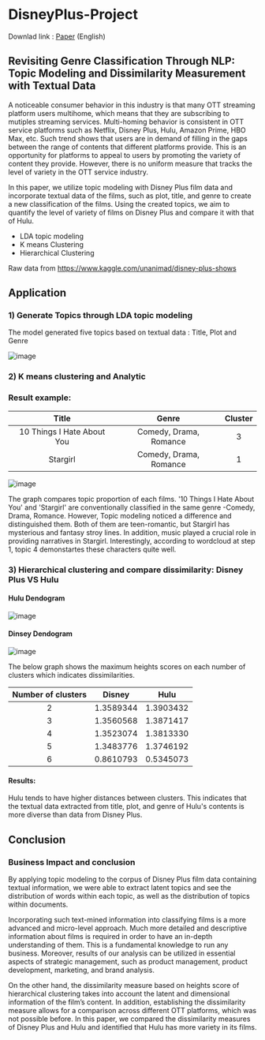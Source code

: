 # DisneyPlus-Project

Downlad link : [Paper](https://github.com/Yeni-Hwang/DisneyPlus_Project/raw/main/Paper_OTT(Over-the-top)%20Content%20Textual%20Clustering%20and%20Dissimilarity%20.pdf) (English)

## Revisiting Genre Classification Through NLP: Topic Modeling and Dissimilarity Measurement with Textual Data

A noticeable consumer behavior in this industry is that many OTT streaming platform users multihome, which means that they are subscribing to mutiples streaming services. Multi-homing behavior is consistent in OTT service platforms such as Netflix, Disney Plus, Hulu, Amazon Prime, HBO Max, etc. Such trend shows that users are in demand of filling in the gaps between the range of contents that different platforms provide. This is an opportunity for platforms to appeal to users by promoting the variety of content they provide. However, there is no uniform measure that tracks the level of variety in the OTT service industry. 

In this paper, we utilize topic modeling with Disney Plus film data and incorporate textual data of the films, such as plot, title, and genre to create a new classification of the films. Using the created topics, we aim to quantify the level of variety of films on Disney Plus and compare it with that of Hulu.

- LDA topic modeling
- K means Clustering
- Hierarchical Clustering

Raw data from https://www.kaggle.com/unanimad/disney-plus-shows

## Application
### 1) Generate Topics through LDA topic modeling
The model generated five topics based on textual data : Title, Plot and Genre

![image](https://user-images.githubusercontent.com/78137937/152575073-d1b65e31-6440-4516-bdc3-578af6a53515.png)

### 2) K means clustering and Analytic

### Result example: 
| **Title** | **Genre** | **Cluster** |
|:--------:|:--------:|:--------:|
| 10 Things I Hate About You | Comedy, Drama, Romance | 3 |
| Stargirl | Comedy, Drama, Romance | 1 | 


![image](https://user-images.githubusercontent.com/78137937/152579001-9f7cc45a-98a0-4812-8c74-bca2a734fb45.png)

The graph compares topic proportion of each films. '10 Things I Hate About You' and 'Stargirl' are conventionally classified in the same genre -Comedy, Drama, Romance. However, Topic modeling noticed a difference and distinguished them. Both of them are teen-romantic, but Stargirl has mysterious and fantasy stroy lines. In addition, music played a crucial role in providing narratives in Stargirl. Interestingly, according to wordcloud at step 1, topic 4 demonstartes these characters quite well.

### 3) Hierarchical clustering and compare dissimilarity: Disney Plus VS Hulu

#### Hulu Dendogram

![image](https://user-images.githubusercontent.com/78137937/152580732-db20d78e-7e1a-4dc0-854c-6436af45c129.png)

#### Dinsey Dendogram

![image](https://user-images.githubusercontent.com/78137937/152581201-e564d24d-1034-4f83-8ec6-a62e0e84abf6.png)

The below graph shows the maximum heights scores on each number of clusters which indicates dissimilarities.

| **Number of clusters** | **Disney** | **Hulu** |
|:--------:|:--------:|:--------:|
2 |	1.3589344	|1.3903432
3 |	1.3560568	|1.3871417
4 |	1.3523074	|1.3813330
5 |	1.3483776	|1.3746192
6 |	0.8610793	|0.5345073

#### Results:
Hulu tends to have higher distances between clusters. This indicates that the textual data extracted from title, plot, and genre of Hulu's contents is more diverse than data from Disney Plus. 

## Conclusion
### Business Impact and conclusion
By applying topic modeling to the corpus of Disney Plus film data containing textual information, we were able to extract latent topics and see the distribution of words within each topic, as well as the distribution of topics within documents. 

Incorporating such text-mined information into classifying films is a more advanced and micro-level approach. Much more detailed and descriptive information about films is required  in order to have an in-depth understanding of them. This is a fundamental knowledge to run any business. Moreover, results of our analysis can be utilized in essential aspects of strategic management, such as product management, product development, marketing, and brand analysis.

On the other hand, the dissimilarity measure based on heights score of hierarchical clustering takes into account the latent and dimensional information of the film’s content. In addition, establishing the dissimilarity measure allows for a comparison across different OTT platforms, which was not possible before. In this paper, we compared the dissimilarity measures of Disney Plus and Hulu and identified that Hulu has more variety in its films. 

